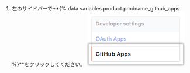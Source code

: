 1. 左のサイドバーで**{% data variables.product.prodname_github_apps %}**をクリックしてください。 ![{% data variables.product.prodname_github_apps %} settings](/assets/images/help/organizations/github-apps-settings-sidebar.png)
